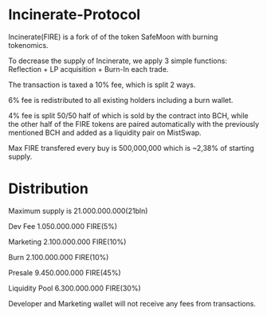 # Incinerate-Protocol
Incinerate(FIRE) is a fork of of the token SafeMoon with burning tokenomics.

To decrease the supply of Incinerate, we apply 3 simple functions: Reflection + LP acquisition + Burn-In each trade.

The transaction is taxed a 10% fee, which is split 2 ways.

  6% fee is redistributed to all existing holders including a burn wallet.
  
  4% fee is split 50/50 half of which is sold by the contract into BCH, while the other half of the FIRE tokens are paired automatically with the previously mentioned BCH and added as a liquidity pair on MistSwap.


Max FIRE transfered every buy is 500,000,000 which is ~2,38% of starting supply.
# Distribution

  Maximum supply is 21.000.000.000(21bln)
  
  Dev Fee	        1.050.000.000 FIRE(5%)
  
  Marketing 	    2.100.000.000 FIRE(10%)
  
  Burn 	          2.100.000.000 FIRE(10%)
  
  Presale	        9.450.000.000 FIRE(45%)
  
  Liquidity	Pool  6.300.000.000 FIRE(30%)
  
  Developer and Marketing wallet will not receive any fees from transactions.
